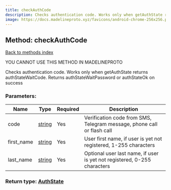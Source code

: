 ```yaml
---
title: checkAuthCode
description: Checks authentication code. Works only when getAuthState returns authStateWaitCode. Returns authStateWaitPassword or authStateOk on success
image: https://docs.madelineproto.xyz/favicons/android-chrome-256x256.png
---
```

## Method: checkAuthCode  
[Back to methods index](index.md)


YOU CANNOT USE THIS METHOD IN MADELINEPROTO


Checks authentication code. Works only when getAuthState returns authStateWaitCode. Returns authStateWaitPassword or authStateOk on success

### Parameters:

| Name     |    Type       | Required | Description |
|----------|---------------|----------|-------------|
|code|[string](../types/string.md) | Yes|Verification code from SMS, Telegram message, phone call or flash call|
|first\_name|[string](../types/string.md) | Yes|User first name, if user is yet not registered, 1-255 characters|
|last\_name|[string](../types/string.md) | Yes|Optional user last name, if user is yet not registered, 0-255 characters|


### Return type: [AuthState](../types/AuthState.md)

